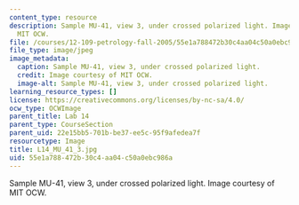 ```yaml
---
content_type: resource
description: Sample MU-41, view 3, under crossed polarized light. Image courtesy of
  MIT OCW.
file: /courses/12-109-petrology-fall-2005/55e1a788472b30c4aa04c50a0ebc986a_L14_MU_41_3.jpg
file_type: image/jpeg
image_metadata:
  caption: Sample MU-41, view 3, under crossed polarized light.
  credit: Image courtesy of MIT OCW.
  image-alt: Sample MU-41, view 3, under crossed polarized light.
learning_resource_types: []
license: https://creativecommons.org/licenses/by-nc-sa/4.0/
ocw_type: OCWImage
parent_title: Lab 14
parent_type: CourseSection
parent_uid: 22e15bb5-701b-be37-ee5c-95f9afedea7f
resourcetype: Image
title: L14_MU_41_3.jpg
uid: 55e1a788-472b-30c4-aa04-c50a0ebc986a
---
```

Sample MU-41, view 3, under crossed polarized light. Image courtesy of MIT OCW.